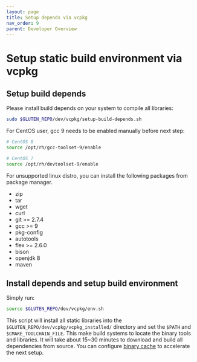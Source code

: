 ```yaml
---
layout: page
title: Setup depends via vcpkg
nav_order: 9
parent: Developer Overview
---
```


# Setup static build environment via vcpkg

## Setup build depends

Please install build depends on your system to compile all libraries:

``` sh
sudo $GLUTEN_REPO/dev/vcpkg/setup-build-depends.sh
```

For CentOS user, gcc 9 needs to be enabled manually before next step:

``` sh
# CentOS 8
source /opt/rh/gcc-toolset-9/enable

# CentOS 7
source /opt/rh/devtoolset-9/enable
```

For unsupported linux distro, you can install the following packages from package manager.

* zip
* tar
* wget
* curl
* git >= 2.7.4
* gcc >= 9
* pkg-config
* autotools
* flex >= 2.6.0
* bison
* openjdk 8
* maven

## Install depends and setup build environment

Simply run:

``` sh
source $GLUTEN_REPO/dev/vcpkg/env.sh
```

This script will install all static libraries into the `$GLUTEN_REPO/dev/vcpkg/vcpkg_installed/`
directory and set the `$PATH` and `$CMAKE_TOOLCHAIN_FILE`.
This make build systems to locate the binary tools and libraries.
It will take about 15~30 minutes to download and build all dependencies from source.
You can configure [binary cache](https://learn.microsoft.com/en-us/vcpkg/users/binarycaching) to accelerate the next setup.
